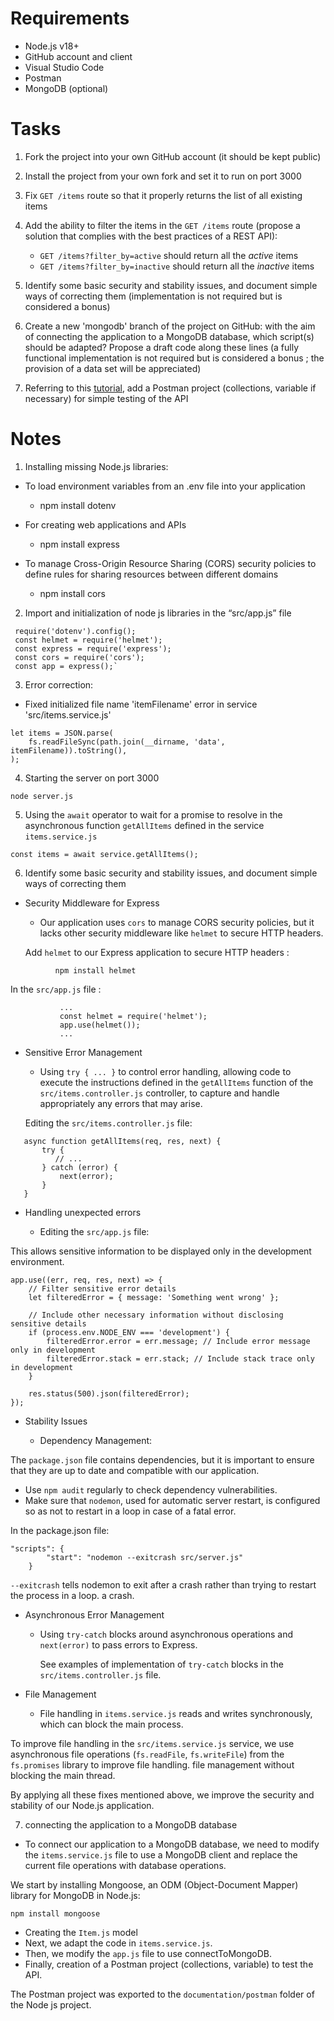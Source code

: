 # Requirements

- Node.js v18+
- GitHub account and client
- Visual Studio Code
- Postman
- MongoDB (optional)

# Tasks

1. Fork the project into your own GitHub account (it should be kept public)

1. Install the project from your own fork and set it to run on port 3000

1. Fix `GET /items` route so that it properly returns the list of all existing items

1. Add the ability to filter the items in the `GET /items` route (propose a solution that complies with the best practices of a REST API):

   - `GET /items?filter_by=active` should return all the _active_ items
   - `GET /items?filter_by=inactive` should return all the _inactive_ items

1. Identify some basic security and stability issues, and document simple ways of correcting them (implementation is not required but is considered a bonus)

1. Create a new 'mongodb' branch of the project on GitHub: with the aim of connecting the application to a MongoDB database, which script(s) should be adapted? Propose a draft code along these lines (a fully functional implementation is not required but is considered a bonus ; the provision of a data set will be appreciated)

1. Referring to this [tutorial](https://welovedevs.com/fr/articles/postman/), add a Postman project (collections, variable if necessary) for simple testing of the API

# Notes

1. Installing missing Node.js libraries:

- To load environment variables from an .env file into your application
   - npm install dotenv 
- For creating web applications and APIs
   - npm install express

- To manage Cross-Origin Resource Sharing (CORS) security policies to define rules for sharing resources between different domains
   - npm install cors

2. Import and initialization of node js libraries in the “src/app.js” file
 ```
  require('dotenv').config();
  const helmet = require('helmet');
  const express = require('express');
  const cors = require('cors');
  const app = express();`
  ```

3. Error correction:
- Fixed initialized file name 'itemFilename' error in service 'src/items.service.js'
```  
let items = JSON.parse(
	fs.readFileSync(path.join(__dirname, 'data', itemFilename)).toString(),
);
```

4. Starting the server on port 3000
```
node server.js
```

5. Using the `await` operator to wait for a promise to resolve in the asynchronous function `getAllItems` defined in the service `items.service.js`

```
const items = await service.getAllItems();
```

6. Identify some basic security and stability issues, and document simple ways of correcting them

 - Security Middleware for Express
   
   - Our application uses `cors` to manage CORS security policies, but it lacks other security middleware like `helmet` to secure HTTP headers.
     
    Add `helmet` to our Express application to secure HTTP headers :
     
```
          npm install helmet
```

In the `src/app.js` file :

```
           ...
           const helmet = require('helmet');
           app.use(helmet());
           ...
```

  - Sensitive Error Management

     - Using `try { ... }` to control error handling, allowing code to execute the instructions defined in the `getAllItems` function of the `src/items.controller.js` controller, to capture and handle appropriately any errors that may arise.

     Editing the `src/items.controller.js` file:

```
   async function getAllItems(req, res, next) {
       try {
          // ...
       } catch (error) {
           next(error);
       }
   }
```

   - Handling unexpected errors

       - Editing the `src/app.js` file:

This allows sensitive information to be displayed only in the development environment.
```
app.use((err, req, res, next) => {
	// Filter sensitive error details
	let filteredError = { message: 'Something went wrong' };

	// Include other necessary information without disclosing sensitive details
	if (process.env.NODE_ENV === 'development') {
		filteredError.error = err.message; // Include error message only in development
		filteredError.stack = err.stack; // Include stack trace only in development
	}

	res.status(500).json(filteredError);
});
```

- Stability Issues

  - Dependency Management:

The `package.json` file contains dependencies, but it is important to ensure that they are up to date and compatible with our application.

- Use `npm audit` regularly to check dependency vulnerabilities.
- Make sure that `nodemon`, used for automatic server restart, is configured so as not to restart in a loop in case of a fatal error.

In the package.json file:
```
"scripts": {
        "start": "nodemon --exitcrash src/server.js"
    }
```

`--exitcrash` tells nodemon to exit after a crash rather than trying to restart the process in a loop. a crash.

- Asynchronous Error Management

  - Using `try-catch` blocks around asynchronous operations and `next(error)` to pass errors to Express.

    See examples of implementation of `try-catch` blocks in the `src/items.controller.js` file.

- File Management

  - File handling in `items.service.js` reads and writes synchronously, which can block the main process.

To improve file handling in the `src/items.service.js` service, we use asynchronous file operations (`fs.readFile`, `fs.writeFile`) from the `fs.promises` library to improve file handling. file management without blocking the main thread.

By applying all these fixes mentioned above, we improve the security and stability of our Node.js application.

7. connecting the application to a MongoDB database

- To connect our application to a MongoDB database, we need to modify the `items.service.js` file to use a MongoDB client and replace the current file operations with database operations.

We start by installing Mongoose, an ODM (Object-Document Mapper) library for MongoDB in Node.js:

```
npm install mongoose
```

- Creating the `Item.js` model
- Next, we adapt the code in `items.service.js`.
- Then, we modify the `app.js` file to use connectToMongoDB.
- Finally, creation of a Postman project (collections, variable) to test the API.
  
The Postman project was exported to the `documentation/postman` folder of the Node js project.

